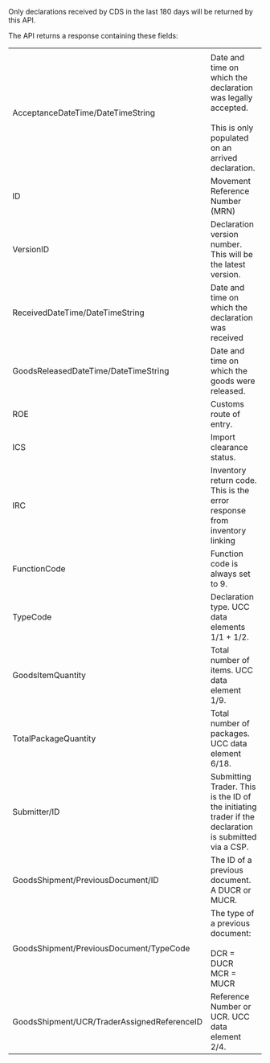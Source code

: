 Only declarations received by CDS in the last 180 days will be returned by this API.

The API returns a response containing these fields:

<table>
  <tr><td></td><td></td></tr>
  <tr>
    <td>AcceptanceDateTime/DateTimeString</td>
    <td>Date and time on which the declaration was legally accepted.     
      <br><br>This is only populated on an arrived declaration.
    </td>
  </tr>
  <tr>
    <td>ID</td>
    <td>Movement Reference Number (MRN)</td>
  </tr>
  <tr>
    <td>VersionID</td>
    <td>Declaration version number. This will be the latest version.</td>
  </tr>
  <tr>
    <td>ReceivedDateTime/DateTimeString</td>
    <td>Date and time on which the declaration was received</td>
  </tr>
  <tr>
    <td>GoodsReleasedDateTime/DateTimeString</td>
    <td>Date and time on which the goods were released.</td>
  </tr>
  <tr>
    <td>ROE</td>
    <td>Customs route of entry.</td>
  </tr>
  <tr>
    <td>ICS</td>
    <td>Import clearance status.</td>
  </tr>
  <tr>
    <td>IRC</td>
    <td>Inventory return code. This is the error response from inventory linking </td>
  </tr>
  <tr>
    <td>FunctionCode</td>
    <td>Function code is always set to 9.</td>
  </tr>
  <tr>
    <td>TypeCode</td>
    <td>Declaration type. UCC data elements 1/1 + 1/2.</td>
  </tr>
  <tr>
    <td>GoodsItemQuantity</td>
    <td>Total number of items. UCC data element 1/9.</td>
  </tr>
  <tr>
    <td>TotalPackageQuantity </td>
    <td>Total number of packages. UCC data element 6/18.</td>
  </tr>
  <tr>
    <td>Submitter/ID</td>
    <td>Submitting Trader. This is the ID of the initiating trader if the declaration is submitted via a CSP.</td>
  </tr>
  <tr>
    <td>GoodsShipment/PreviousDocument/ID</td>
    <td>The ID of a previous document. A DUCR or MUCR.</td>
  </tr>
  <tr>
    <td>GoodsShipment/PreviousDocument/TypeCode</td>
    <td>The type of a previous document: <br><br>        
        DCR = DUCR<br>
        MCR = MUCR
     </td>
  </tr>
  <tr>
    <td>GoodsShipment/UCR/TraderAssignedReferenceID </td>
    <td>Reference Number or UCR. UCC data element 2/4.</td>
  </tr>
</table>
